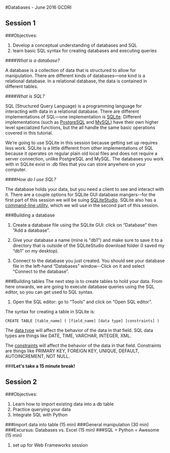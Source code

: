 #Databases - June 2016 GCDRI

## Session 1 
###Objectives:  
1. Develop a conceptual understanding of databases and SQL  
2. learn basic SQL syntax for creating databases and executing queries

####*What is a database?*

A database is a collection of data that is structured to allow for manipulation. There are different kinds of databases—one kind is a relational database. In a relational database, the data is contained in different tables. 

####*What is SQL?*

SQL (Structured Query Language) is a programming language for interacting with data in a relational database. There are different implementations of SQL—one implementation is [SQLite](https://www.sqlite.org/). Different implementations (such as [PostgreSQL](https://www.postgresql.org/) and [MySQL](https://www.mysql.com/)) have their own higher level specialized functions, but the all handle the same basic operations covered in this tutorial.

We’re going to use SQLite in this session because getting set up requires less work. SQLite is a little different from other implementations of SQL because it operates on regular plain old local files and does not require a server connection, unlike PostgreSQL and MySQL. The databases you work with in SQLite exist in .db files that you can store anywhere on your computer.

####*How do I use SQL?*

The database holds your data, but you need a client to see and interact with it. There are a couple options for SQLite GUI database mangers--for the first part of this session we will be suing [SQLiteStudio](http://sqlitestudio.pl/). SQLite also has a [command-line utility](http://www.sqlite.org/cli.html), which we will use in the second part of this session.

###Building a database  
1. Create a database file using the SQLite GUI: click on “Database” then “Add a database”.  
2. Give your database a name (mine is "db1") and make sure to save it to a directory that is outside of the SQLiteStudio download folder (I saved my “db1” on my desktop).  

3. Connect to the database you just created. You should see your database file in the left-hand “Databases” window--Click on it and select “Connect to the database”.  

###Building tables
The next step is to create tables to hold your data. From here onwards, we are going to execute database queries using the SQL editor, so you can get used to SQL syntax.  

1. Open the SQL editor: go to “Tools” and click on “Open SQL editor”.  

The syntax for creating a table in SQLite is:

`CREATE TABLE [table_name] ( [field_name] [data type] [constraints] )`  

The [data type](https://www.sqlite.org/datatype3.html) will affect the behavior of the data in that field. SQL data types are things like DATE, TIME, VARCHAR, INTEGER, XML.  

The [constraints](http://www.tutorialspoint.com/sqlite/sqlite_constraints.htm) will  affect the behavior of the data in that field. Constraints are things like PRIMARY KEY, FOREIGN KEY, UNIQUE, DEFAULT, AUTOINCREMENT, NOT NULL.  


###**************Let's take a 15 minute break!**************

## Session 2
###Objectives: 
1. Learn how to import existing data into a db table  
2. Practice querying your data  
3. Integrate SQL with Python


###Import data into table (15 min)
###General manipulation (30 min)
###Excursus: Databases vs. Excel (15 min)
###SQL + Python = Awesome (15 min)
  1. set up for Web Frameworks session